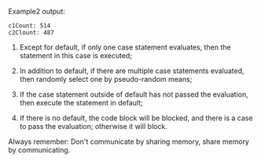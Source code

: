 Example2 output:
```
c1Count: 514
c2Clount: 487
```

1. Except for default, if only one case statement evaluates, then the statement in this case is executed;

2. In addition to default, if there are multiple case statements evaluated, then randomly select one by pseudo-random means;

3. If the case statement outside of default has not passed the evaluation, then execute the statement in default;

4. If there is no default, the code block will be blocked, and there is a case to pass the evaluation; otherwise it will block.

Always remember: Don't communicate by sharing memory, share memory by communicating.